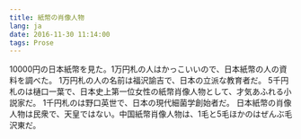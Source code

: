 ```yaml
---
title: 紙幣の肖像人物
lang: ja
date: 2016-11-30 11:14:00
tags: Prose
---
```

10000円の日本紙幣を見た。1万円札の人はかっこいいので、日本紙幣の人の資料を調べた。
1万円札の人の名前は福沢諭吉で、日本の立派な教育者だ。
5千円札のは樋口一葉で、日本史上第一位女性の紙幣肖像人物として、才気あふれる小説家だ。
1千円札のは野口英世で、日本の現代細菌学創始者だ。
日本紙幣の肖像人物は民衆で、天皇ではない。中国紙幣肖像人物は、1毛と5毛ほかのはぜんぶ毛沢東だ。 